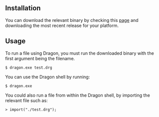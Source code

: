 ## Installation

You can download the relevant binary by checking this [page](https://github.com/tomprograms/dragon/releases) and downloading the most recent release for your platform.

## Usage

To run a file using Dragon, you must run the downloaded binary with the first argument being the filename.

```
$ dragon.exe test.drg
```

You can use the Dragon shell by running:

```
$ dragon.exe
```

You could also run a file from within the Dragon shell, by importing the relevant file such as:

```
> import("./test.drg");